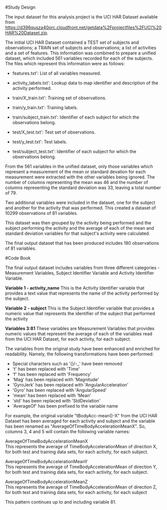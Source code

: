 #Study Design

The input dataset for this analysis project is the UCI HAR Dataset available from https://d396qusza40orc.cloudfront.net/getdata%2Fprojectfiles%2FUCI%20HAR%20Dataset.zip.  

The initial UCI HAR Dataset contained a TEST set of subjects and observations;  a TRAIN set of subjects and observations; a list of activities and a set of features. This information was combined to prepare a unified dataset, which included 561 variables recorded for each of the subjects.  The files which represent this information were as follows:

* features.txt': List of all variables measured.

* activity_labels.txt': Lookup data to map identifier and description of the activity performed.

* train/X_train.txt': Training set of observations.

* train/y_train.txt': Training labels.

* train/subject_train.txt': Identifier of each subject for which the observations belong.

* test/X_test.txt': Test set of observations.

* test/y_test.txt': Test labels.

* test/subject_test.txt': Identifier of each subject for which the observations belong.

From the 561 variables in the unified dataset, only those variables which represent a measurement of the mean or standard devation for each measurement were extracted with the other variables being ignored.  The number of columns representing the mean was 46 and the number of columns representing the standard deviation was 33, leaving a total number of 79.  

Two additional variables were included in the dataset, one for the subject and another for the activity that was performed. This created a dataset of 10299 observations of 81 variables.

This dataset was then grouped by the activity being performed and the subject performing the activity and the average of each of the mean and standard deviation variables for that subject's activity were calculated.

The final output dataset that has been produced includes 180 observations of 81 variables.

#Code Book

The final output dataset includes variables from three different categories - Measurement Variables, Subject Identifier Variable and Activity Identifier Variable.

**Variable 1 - activity_name**
This is the Activity Identifier variable that provides a text value that represents the name of the activity performed by the subject.

**Variable 2 - subject**
This is the Subject Identifier variable that provides a numeric value that represents the identifier of the subject that performed the activity

**Variables 3:81**
These variables are Measurement Variables that provides numeric values that represent the average of each of the variables read from the UCI HAR Dataset, for each activity, for each subject.

The variables from the original study have been enhanced and enriched for readability.  Namely, the following transformations have been performed:

* Special characters such as '()/-_' have been removed
* 't' has been replaced with 'Time'
* 'f' has been replaced with 'Frequency'
* 'Mag' has been replaced with 'Magnitude'
* 'GyroJerk' has been replaced with 'AngularAcceleration'
* 'Gyro' has been replaced with 'AngularSpeed'
* 'mean' has been replaced with 'Mean'
* 'std' has been replaced with 'StdDeviation'
* 'AverageOf' has been prefixed to the variable name

For example, the original variable "tBodyAcc-mean()-X" from the UCI HAR Dataset has been averaged for each activity and subject and the variable has been renamed as "AverageOfTimeBodyAccelerationMeanX".  So, columns 3, 4 and 5 will contain the following variable names:

AverageOfTimeBodyAccelerationMeanX	
This represents the average of TimeBodyAccelerationMean of direction X, for both test and training data sets, for each activity, for each subject.

AverageOfTimeBodyAccelerationMeanY	
This represents the average of TimeBodyAccelerationMean of direction Y, for both test and training data sets, for each activity, for each subject.

AverageOfTimeBodyAccelerationMeanZ	
This represents the average of TimeBodyAccelerationMean of direction Z, for both test and training data sets, for each activity, for each subject	

This pattern continues up to and including variable 81.
